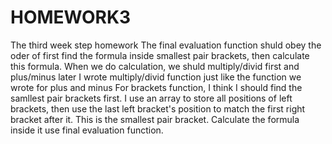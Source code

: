 # HOMEWORK3
The third week step homework
The final evaluation function shuld obey the oder of first find the formula inside smallest pair brackets, then calculate this formula. When we do calculation, we shuld multiply/divid first and plus/minus later
I wrote multiply/divid function just like the function we wrote for plus and minus
For brackets function, I think I should find the samllest pair brackets first. I use an array to store all positions of left brackets, then use the last left bracket's position to match the first right bracket after it. This is the smallest pair bracket. Calculate the formula inside it use final evaluation function. 
